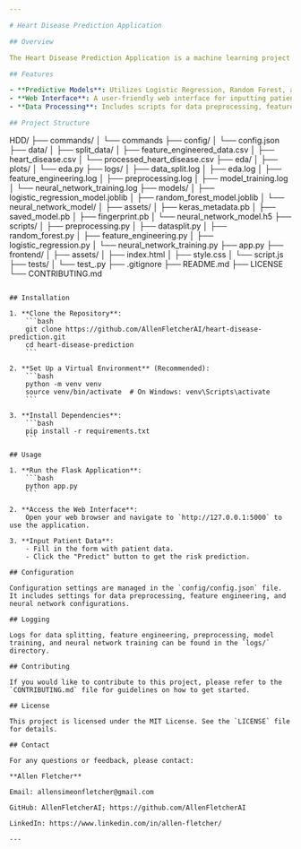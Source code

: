 ```yaml
---

# Heart Disease Prediction Application

## Overview

The Heart Disease Prediction Application is a machine learning project designed to predict the risk of heart disease based on patient data. This application leverages various machine learning models, including Logistic Regression, Random Forest, and a Neural Network, to provide accurate risk assessments.

## Features

- **Predictive Models**: Utilizes Logistic Regression, Random Forest, and a Neural Network for heart disease prediction.
- **Web Interface**: A user-friendly web interface for inputting patient data and receiving predictions.
- **Data Processing**: Includes scripts for data preprocessing, feature engineering, and model training.

## Project Structure

```
HDD/
├── commands/
│   └── commands
├── config/
│   └── config.json
├── data/
│   ├── split_data/
│   ├── feature_engineered_data.csv
│   ├── heart_disease.csv
│   └── processed_heart_disease.csv
├── eda/
│   ├── plots/
│   └── eda.py
├── logs/
│   ├── data_split.log
│   ├── eda.log
│   ├── feature_engineering.log
│   ├── preprocessing.log
│   ├── model_training.log
│   └── neural_network_training.log
├── models/
│   ├── logistic_regression_model.joblib
│   ├── random_forest_model.joblib
│   └── neural_network_model/
│       ├── assets/
│       ├── keras_metadata.pb
│       ├── saved_model.pb
│       ├── fingerprint.pb
│       └── neural_network_model.h5
├── scripts/
│   ├── preprocessing.py
│   ├── datasplit.py
│   ├── random_forest.py
│   ├── feature_engineering.py
│   ├── logistic_regression.py
│   └── neural_network_training.py
├── app.py
├── frontend/
│   ├── assets/
│   ├── index.html
│   ├── style.css
│   └── script.js
├── tests/
│   └── test_<module>.py
├── .gitignore
├── README.md
├── LICENSE
└── CONTRIBUTING.md
```

## Installation

1. **Clone the Repository**:
    ```bash
    git clone https://github.com/AllenFletcherAI/heart-disease-prediction.git
    cd heart-disease-prediction
    ```

2. **Set Up a Virtual Environment** (Recommended):
    ```bash
    python -m venv venv
    source venv/bin/activate  # On Windows: venv\Scripts\activate
    ```

3. **Install Dependencies**:
    ```bash
    pip install -r requirements.txt
    ```

## Usage

1. **Run the Flask Application**:
    ```bash
    python app.py
    ```

2. **Access the Web Interface**:
    Open your web browser and navigate to `http://127.0.0.1:5000` to use the application.

3. **Input Patient Data**:
    - Fill in the form with patient data.
    - Click the "Predict" button to get the risk prediction.

## Configuration

Configuration settings are managed in the `config/config.json` file. It includes settings for data preprocessing, feature engineering, and neural network configurations.

## Logging

Logs for data splitting, feature engineering, preprocessing, model training, and neural network training can be found in the `logs/` directory.

## Contributing

If you would like to contribute to this project, please refer to the `CONTRIBUTING.md` file for guidelines on how to get started.

## License

This project is licensed under the MIT License. See the `LICENSE` file for details.

## Contact

For any questions or feedback, please contact:

**Allen Fletcher**  

Email: allensimeonfletcher@gmail.com  

GitHub: AllenFletcherAI; https://github.com/AllenFletcherAI

LinkedIn: https://www.linkedin.com/in/allen-fletcher/

---
```


